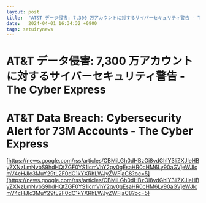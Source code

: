 ```yaml
---
layout: post
title:  "AT&T データ侵害: 7,300 万アカウントに対するサイバーセキュリティ警告 - The Cyber​​ Express"
date:   2024-04-01 16:34:32 +0900
tags: setuirynews 
---
```


# AT&T データ侵害: 7,300 万アカウントに対するサイバーセキュリティ警告 - The Cyber​​ Express



# AT&T Data Breach: Cybersecurity Alert for 73M Accounts - The Cyber Express

[https://news.google.com/rss/articles/CBMiLGh0dHBzOi8vdGhlY3liZXJleHByZXNzLmNvbS9hdHQtZGF0YS1icmVhY2gv0gEsaHR0cHM6Ly90aGVjeWJlcmV4cHJlc3MuY29tL2F0dC1kYXRhLWJyZWFjaC8?oc=5](https://news.google.com/rss/articles/CBMiLGh0dHBzOi8vdGhlY3liZXJleHByZXNzLmNvbS9hdHQtZGF0YS1icmVhY2gv0gEsaHR0cHM6Ly90aGVjeWJlcmV4cHJlc3MuY29tL2F0dC1kYXRhLWJyZWFjaC8?oc=5)

